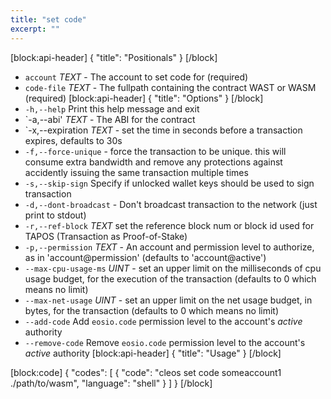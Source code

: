 ```yaml
---
title: "set code"
excerpt: ""
---
```

[block:api-header]
{
  "title": "Positionals"
}
[/block]
* `account` _TEXT_ - The account to set code for (required)
* `code-file` _TEXT_ - The fullpath containing the contract WAST or WASM (required)
[block:api-header]
{
  "title": "Options"
}
[/block]
* `-h,--help` Print this help message and exit
* `-a,--abi' _TEXT_ - The ABI for the contract
* `-x,--expiration _TEXT_ - set the time in seconds before a transaction expires, defaults to 30s
* `-f,--force-unique` - force the transaction to be unique. this will consume extra bandwidth and remove any protections against accidently issuing the same transaction multiple times
* `-s,--skip-sign` Specify if unlocked wallet keys should be used to sign transaction
* `-d,--dont-broadcast` - Don't broadcast transaction to the network (just print to stdout)
* `-r,--ref-block` _TEXT_         set the reference block num or block id used for TAPOS (Transaction as Proof-of-Stake)
* `-p,--permission`  _TEXT_ - An account and permission level to authorize, as in 'account@permission' (defaults to 'account@active')
* `--max-cpu-usage-ms` _UINT_ - set an upper limit on the milliseconds of cpu usage budget, for the execution of the transaction (defaults to 0 which means no limit)
* `--max-net-usage` _UINT_ - set an upper limit on the net usage budget, in bytes, for the transaction (defaults to 0 which means no limit)
* `--add-code` Add `eosio.code` permission level to the account's  *active* authority
* `--remove-code` Remove `eosio.code` permission level to the account's *active* authority 
[block:api-header]
{
  "title": "Usage"
}
[/block]

[block:code]
{
  "codes": [
    {
      "code": "cleos set code someaccount1 ./path/to/wasm",
      "language": "shell"
    }
  ]
}
[/block]